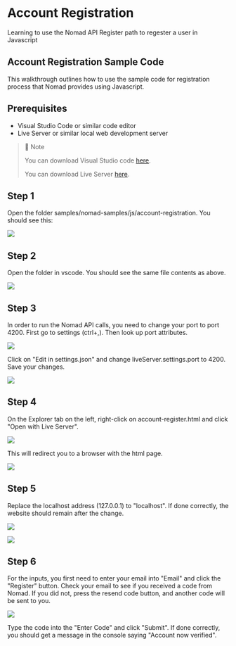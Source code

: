 # Account Registration
Learning to use the Nomad API Register path to regester a user in Javascript

## Account Registration Sample Code

This walkthrough outlines how to use the sample code for registration process that Nomad provides using Javascript.

## Prerequisites

- Visual Studio Code or similar code editor
- Live Server or similar local web development server 

> 📘 Note
> 
> You can download Visual Studio code [here](https://code.visualstudio.com/).
> 
> You can download Live Server [here](https://ritwickdey.github.io/vscode-live-server/).

## Step 1

Open the folder samples/nomad-samples/js/account-registration. You should see this:

![](https://files.readme.io/e34fb25-registration.png)

## Step 2

Open the folder in vscode. You should see the same file contents as above.

![](https://files.readme.io/1df136e-registrationvs.png)

## Step 3

In order to run the Nomad API calls, you need to change your port to port 4200. First go to settings (ctrl+,). Then look up port attributes.

![](https://files.readme.io/7ca4a72-settings.png)

Click on "Edit in settings.json" and change liveServer.settings.port to 4200. Save your changes.

![](https://files.readme.io/199b2b4-liveserver.png)

## Step 4

On the Explorer tab on the left, right-click on account-register.html and click "Open with Live Server".

![](https://files.readme.io/582bea0-regls.png)

This will redirect you to a browser with the html page.

![](https://files.readme.io/706add9-regweb.png)

## Step 5

Replace the localhost address (127.0.0.1) to "localhost". If done correctly, the website should remain after the change.

![](https://files.readme.io/2c06ebb-regweb.png)

![](https://files.readme.io/e7db941-regwebl.png)

## Step 6

For the inputs, you first need to enter your email into "Email" and click the "Register" button. Check your email to see if you received a code from Nomad. If you did not, press the resend code button, and another code will be sent to you.

![](https://files.readme.io/e95dbba-email.png)

Type the code into the "Enter Code" and click "Submit". If done correctly, you should get a message in the console saying "Account now verified".
